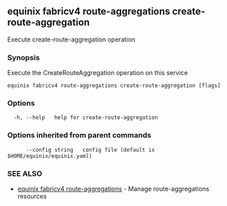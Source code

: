 ## equinix fabricv4 route-aggregations create-route-aggregation

Execute create-route-aggregation operation

### Synopsis

Execute the CreateRouteAggregation operation on this service

```
equinix fabricv4 route-aggregations create-route-aggregation [flags]
```

### Options

```
  -h, --help   help for create-route-aggregation
```

### Options inherited from parent commands

```
      --config string   config file (default is $HOME/equinix/equinix.yaml)
```

### SEE ALSO

* [equinix fabricv4 route-aggregations](equinix_fabricv4_route-aggregations.md)	 - Manage route-aggregations resources

